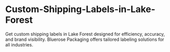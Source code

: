 # Custom-Shipping-Labels-in-Lake-Forest
Get custom shipping labels in Lake Forest designed for efficiency, accuracy, and brand visibility. Bluerose Packaging offers tailored labeling solutions for all industries.
